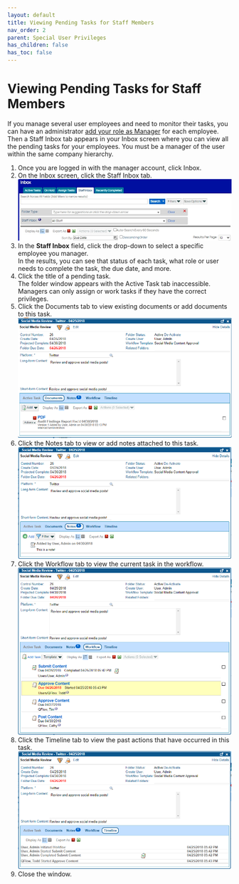 ```yaml
---
layout: default
title: Viewing Pending Tasks for Staff Members
nav_order: 2
parent: Special User Privileges
has_children: false
has_toc: false
---
```

# Viewing Pending Tasks for Staff Members

If you manage several user employees and need to monitor their tasks, you can have an administrator [add your role as Manager]() for each employee. Then a Staff Inbox tab appears in your Inbox screen where you can view all the pending tasks for your employees. You must be a manager of the user within the same company hierarchy.

1. Once you are logged in with the manager account, click Inbox.
2. On the Inbox screen, click the Staff Inbox tab.  
    ![](/assets/images/staff-inbox-blank.jpg)
3. In the **Staff Inbox** field, click the drop-down to select a specific employee you manager.  
    In the results, you can see that status of each task, what role or user needs to complete the task, the due date, and more.
4. Click the title of a pending task.  
    The folder window appears with the Active Task tab inaccessible. Managers can only assign or work tasks if they have the correct privileges.
5. Click the Documents tab to view existing documents or add documents to this task.  
    ![](/assets/images/staff-inbox-approve-content-doc-tab.PNG)
6. Click the Notes tab to view or add notes attached to this task.  
    ![](/assets/images/staff-inbox-approve-content-note-tab.PNG)
7. Click the Workflow tab to view the current task in the workflow.  
    ![](/assets/images/staff-inbox-approve-content-workflow-tab.PNG)
8. Click the Timeline tab to view the past actions that have occurred in this task.  
    ![](/assets/images/staff-inbox-approve-content-timeline-tab.PNG)
9. Close the window.
